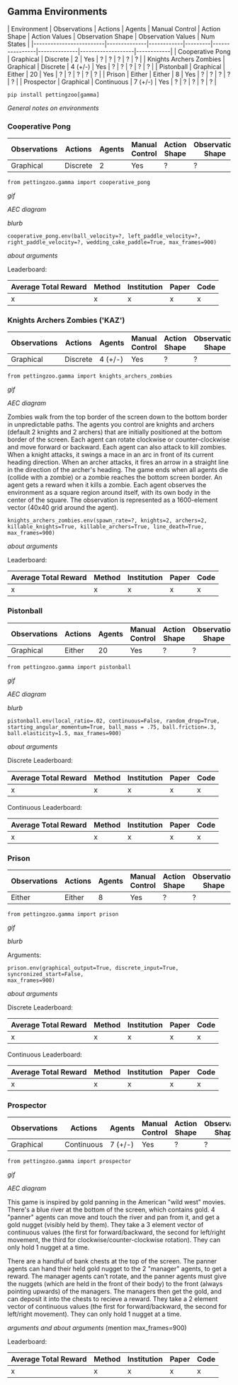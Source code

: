 ## Gamma Environments

| Environment             | Observations | Actions    | Agents  | Manual Control | Action Shape | Action Values | Observation Shape                     | Observation Values | Num States |
|-------------------------|--------------|------------|---------|----------------|--------------|-------------------|------------|
| Cooperative Pong        | Graphical    | Discrete   | 2       | Yes            | ?            | ?                 | ?          | ? | ? |
| Knights Archers Zombies | Graphical    | Discrete   | 4 (+/-) | Yes            | ?            | ?                 | ?          | ? | ? |
| Pistonball              | Graphical    | Either     | 20      | Yes            | ?            | ?                 | ?          | ? | ? |
| Prison                  | Either       | Either     | 8       | Yes            | ?            | ?                 | ?          | ? | ? |
| Prospector              | Graphical    | Continuous | 7 (+/-) | Yes            | ?            | ?                 | ?          | ? | ? |


`pip install pettingzoo[gamma]`

*General notes on environments*


### Cooperative Pong

| Observations | Actions  | Agents | Manual Control | Action Shape | Observation Shape | Num States |
|--------------|----------|--------|----------------|--------------|-------------------|------------|
| Graphical    | Discrete | 2      | Yes            | ?            | ?                 | ?          |

`from pettingzoo.gamma import cooperative_pong`

*gif*

*AEC diagram*

*blurb*

```
cooperative_pong.env(ball_velocity=?, left_paddle_velocity=?,
right_paddle_velocity=?, wedding_cake_paddle=True, max_frames=900)
```

*about arguments*

Leaderboard:

| Average Total Reward | Method | Institution | Paper | Code |
|----------------------|--------|-------------|-------|------|
| x                    | x      | x           | x     | x    |


### Knights Archers Zombies ('KAZ')

| Observations | Actions  | Agents  | Manual Control | Action Shape | Observation Shape | Num States |
|--------------|----------|---------|----------------|--------------|-------------------|------------|
| Graphical    | Discrete | 4 (+/-) | Yes            | ?            | ?                 | ?          |

`from pettingzoo.gamma import knights_archers_zombies`

*gif*

*AEC diagram*

Zombies walk from the top border of the screen down to the bottom border in unpredictable paths. The agents you control are knights and archers (default 2 knights and 2 archers) that are initially positioned at the bottom border of the screen. Each agent can rotate clockwise or counter-clockwise and move forward or backward. Each agent can also attack to kill zombies. When a knight attacks, it swings a mace in an arc in front of its current heading direction. When an archer attacks, it fires an arrow in a straight line in the direction of the archer's heading. The game ends when all agents die (collide with a zombie) or a zombie reaches the bottom screen border. An agent gets a reward when it kills a zombie. Each agent observes the environment as a square region around itself, with its own body in the center of the square. The observation is represented as a 1600-element vector (40x40 grid around the agent).

```
knights_archers_zombies.env(spawn_rate=?, knights=2, archers=2, 
killable_knights=True, killable_archers=True, line_death=True, max_frames=900)
```

*about arguments*

Leaderboard:

| Average Total Reward | Method | Institution | Paper | Code |
|----------------------|--------|-------------|-------|------|
| x                    | x      | x           | x     | x    |


### Pistonball

| Observations | Actions | Agents | Manual Control | Action Shape | Observation Shape | Num States |
|--------------|---------|--------|----------------|--------------|-------------------|------------|
| Graphical    | Either  | 20     | Yes            | ?            | ?                 | ?          |

`from pettingzoo.gamma import pistonball`

*gif*

*AEC diagram*

*blurb*

```
pistonball.env(local_ratio=.02, continuous=False, random_drop=True,
starting_angular_momentum=True, ball_mass = .75, ball.friction=.3,
ball.elasticity=1.5, max_frames=900)
```

*about arguments*

Discrete Leaderboard:

| Average Total Reward | Method | Institution | Paper | Code |
|----------------------|--------|-------------|-------|------|
| x                    | x      | x           | x     | x    |

Continuous Leaderboard:

| Average Total Reward | Method | Institution | Paper | Code |
|----------------------|--------|-------------|-------|------|
| x                    | x      | x           | x     | x    |


### Prison

| Observations | Actions | Agents | Manual Control | Action Shape | Observation Shape | Num States |
|--------------|---------|--------|----------------|-------------|------------------|------------|
| Either       | Either  | 8      | Yes            | ?           | ?                | ?          |


`from pettingzoo.gamma import prison`

*gif*

*blurb*

Arguments:
```
prison.env(graphical_output=True, discrete_input=True, syncronized_start=False,
max_frames=900)
```

*about arguments*

Discrete Leaderboard:

| Average Total Reward | Method | Institution | Paper | Code |
|----------------------|--------|-------------|-------|------|
| x                    | x      | x           | x     | x    |

Continuous Leaderboard:

| Average Total Reward | Method | Institution | Paper | Code |
|----------------------|--------|-------------|-------|------|
| x                    | x      | x           | x     | x    |


### Prospector

| Observations | Actions    | Agents  | Manual Control | Action Shape | Observation Shape | Num States |
|--------------|------------|---------|----------------|--------------|-------------------|------------|
| Graphical    | Continuous | 7 (+/-) | Yes            | ?            | ?                 | ?          |

`from pettingzoo.gamma import prospector`

*gif*

*AEC diagram*

This game is inspired by gold panning in the American "wild west" movies. There's a blue river at the bottom of the screen, which contains gold. 4 "panner" agents can move and touch the river and pan from it, and get a gold nugget (visibly held by them). They take a 3 element vector of continuous values (the first for forward/backward, the second for left/right movement, the third for clockwise/counter-clockwise rotation). They can only hold 1 nugget at a time.

There are a handful of bank chests at the top of the screen. The panner agents can hand their held gold nugget to the 2 "manager" agents, to get a reward. The manager agents can't rotate, and the panner agents must give the nuggets (which are held in the front of their body) to the front (always pointing upwards) of the managers. The managers then get the gold, and can deposit it into the chests to recieve a reward. They take a 2 element vector of continuous values (the first for forward/backward, the second for left/right movement). They can only hold 1 nugget at a time.

*arguments and about arguments*
(mention max_frames=900)

Leaderboard:

| Average Total Reward | Method | Institution | Paper | Code |
|----------------------|--------|-------------|-------|------|
| x                    | x      | x           | x     | x    |
